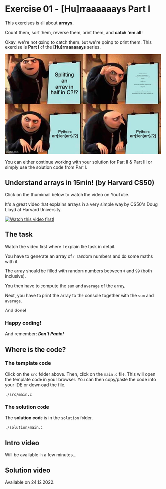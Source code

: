 # Exercise 01 - \[Hu\]rraaaaaays Part I

<!-- [Watch this video first!](https://youtu.be/sFyUag_d-tI) <- Click here or on the thumbnail below!

[![Watch this video first!](https://img.youtube.com/vi/sFyUag_d-tI/0.jpg)](https://www.youtube.com/watch?v=sFyUag_d-tI) -->

This exercises is all about **arrays**.

Count them, sort them, reverse them, print them, and **catch 'em all**!

Okay, we're not going to catch them, but we're going to print them.
This exercise is **Part I** of the **\[Hu\]rraaaaaays** series.

![Arrays in C Meme](res/exercise_01_array_meme.jpeg)

You can either continue working with your solution for Part II & Part III or simply use the solution code from Part I.

## Understand arrays in 15min! (by Harvard CS50)

Click on the thumbnail below to watch the video on YouTube.

It's a great video that explains arrays in a very simple way by CS50's Doug Lloyd at Harvard University.

[![Watch this video first!](https://img.youtube.com/vi/YdSycMcxvY0/0.jpg)](https://www.youtube.com/watch?v=YdSycMcxvY0)

## The task

Watch the video first where I explain the task in detail.

You have to generate an array of `n` random numbers and do some maths with it.

The array should be filled with random numbers between `0` and `99` (both inclusive).

You then have to compute the `sum` and `average` of the array.

Next, you have to print the array to the console together with the `sum` and `average`.

And done!

### Happy coding!

And remember: **_Don't Panic!_**

## Where is the code?

### The template code

Click on the `src` folder above. Then, click on the `main.c` file. This will open the template code in your browser. You can then copy/paste the code into your IDE or download the file.

```sh
./src/main.c
```

### The solution code

The **solution code** is in the `solution` folder.

```sh
./solution/main.c
```

## Intro video

Will be available in a few minutes...

<!-- [Watch the video on YouTube](https://youtu.be/sFyUag_d-tI) <- Click here or on the thumbnail below!

[![Watch this video first!](https://img.youtube.com/vi/sFyUag_d-tI/0.jpg)](https://www.youtube.com/watch?v=sFyUag_d-tI) -->

## Solution video

Available on 24.12.2022.
